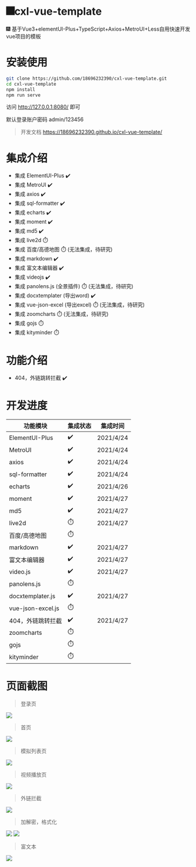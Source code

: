 # 🎆cxl-vue-template
🎆 基于Vue3+elementUI-Plus+TypeScript+Axios+MetroUI+Less自用快速开发vue项目的模板


# 安装使用


```bash
git clone https://github.com/18696232390/cxl-vue-template.git
cd cxl-vue-template
npm install
npm run serve
```

访问 http://127.0.0.1:8080/ 即可

默认登录账户密码 admin/123456


> 开发文档 https://18696232390.github.io/cxl-vue-template/




# 集成介绍
- 集成 ElementUI-Plus ✔️
- 集成 MetroUI ✔️
- 集成 axios ✔️
- 集成 sql-formatter ✔️
- 集成 echarts ✔️
- 集成 moment ✔️
- 集成 md5 ✔️
- 集成 live2d ⏱️
- 集成 百度/高德地图 ⏱️ (无法集成，待研究)
- 集成 markdown ✔️
- 集成 富文本编辑器  ✔️
- 集成 videojs  ✔️
- 集成 panolens.js (全景插件) ⏱️ (无法集成，待研究)
- 集成 docxtemplater (导出word) ✔️
- 集成 vue-json-excel (导出excel) ⏱️ (无法集成，待研究)
- 集成 zoomcharts ⏱️ (无法集成，待研究)
- 集成 gojs ⏱️
- 集成 kityminder ⏱️

# 功能介绍
- 404，外链跳转拦截  ✔️


# 开发进度
| 功能模块 | 集成状态 | 集成时间 |
| - | - | - |
| ElementUI-Plus | ✔️ | 2021/4/24 |
| MetroUI | ✔️ | 2021/4/24 |
| axios | ✔️ | 2021/4/24 |
| sql-formatter | ✔️ | 2021/4/24 |
| echarts | ✔️ | 2021/4/26 |
| moment |  ✔️ | 2021/4/27 |
| md5 | ✔️ | 2021/4/27 |
| live2d |  ⏱️ | 2021/4/27 |
| 百度/高德地图 | ⏱️ |  |
| markdown | ✔️ | 2021/4/27 |
| 富文本编辑器 | ✔️ | 2021/4/27 |
| video.js | ✔️ | 2021/4/27  |
| panolens.js | ⏱️ | |
| docxtemplater.js |  ✔️ | 2021/4/27 |
| vue-json-excel.js | ⏱️ | |
| 404，外链跳转拦截 | ✔️ | 2021/4/27 |
| zoomcharts | ⏱️ | |
| gojs | ⏱️ | |
| kityminder | ⏱️ | |

# 页面截图
> 登录页
<img src="http://ww1.sinaimg.cn/large/006BuaAIgy1gpylkefoklj31jz0q1gzz.jpg"/>

> 首页
<img src="http://ww1.sinaimg.cn/large/006BuaAIgy1gpylkdb3g1j31jr0q0q8s.jpg"/>

> 模拟列表页
<img src="http://ww1.sinaimg.cn/large/006BuaAIgy1gpylkdz46aj31jr0q0785.jpg"/>

> 视频播放页
<img src="http://ww1.sinaimg.cn/large/006BuaAIgy1gpylkdnz5fj31jo0pxwqm.jpg"/>

> 外链拦截
<img src="http://ww1.sinaimg.cn/large/006BuaAIgy1gpylkdvfyij31j80pgq3i.jpg"/>

> 加解密，格式化
<img src="http://ww1.sinaimg.cn/large/006BuaAIgy1gpylkdswqdj31jr0q0ad5.jpg"/>
<img src="http://ww1.sinaimg.cn/large/006BuaAIgy1gpylkda7wsj31jn0pwq6c.jpg"/>

> 富文本
<img src="http://ww1.sinaimg.cn/large/006BuaAIgy1gpylkdc9m8j31jr0q0whi.jpg"/>

